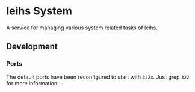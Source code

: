 
# leihs System

A service for managing various system related tasks of leihs.

## Development

### Ports

The default ports have been reconfigured to start with `322x`. Just grep `322` for more information.



